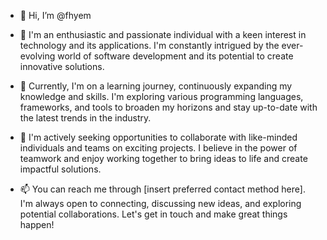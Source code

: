 - 👋 Hi, I’m @fhyem
- 👀 I'm an enthusiastic and passionate individual with a keen interest in technology and its applications. I'm constantly intrigued by the ever-evolving world of software development and its potential to create innovative solutions.

- 🌱 Currently, I'm on a learning journey, continuously expanding my knowledge and skills. I'm exploring various programming languages, frameworks, and tools to broaden my horizons and stay up-to-date with the latest trends in the industry.

- 💞️ I'm actively seeking opportunities to collaborate with like-minded individuals and teams on exciting projects. I believe in the power of teamwork and enjoy working together to bring ideas to life and create impactful solutions.

- 📫 You can reach me through [insert preferred contact method here]. I'm always open to connecting, discussing new ideas, and exploring potential collaborations. Let's get in touch and make great things happen!

<!---
fhyem/fhyem is a ✨ special ✨ repository because its `README.md` (this file) appears on your GitHub profile.
You can click the Preview link to take a look at your changes.

--->

